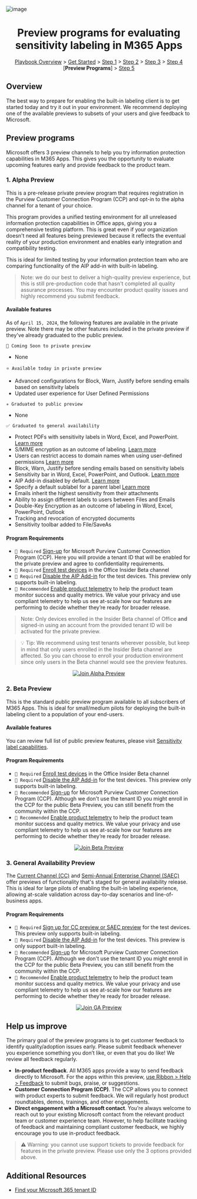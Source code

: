 ![image](https://user-images.githubusercontent.com/43501191/195164735-920ec45a-cd2c-41a1-9d22-6a557ca9ddc3.png)


<h1 align="center">Preview programs for evaluating sensitivity labeling in M365 Apps</h1>

<p align="center">
<a href="https://aka.ms/AIP2MIP/HowTo/GetStarted">Playbook Overview</a> > <a href="../GetStarted">Get Started</a> > <a href="../AIP2MIPStep1">Step 1</a> > <a href="../AIP2MIPStep2">Step 2</a>  > <a href="../AIP2MIPStep3">Step 3</a>  > <a href="../AIP2MIPStep4">Step 4</a> [<b>Preview Programs</b>] > <a href="../AIP2MIPStep5">Step 5</a>
</p>


## Overview 
The best way to prepare for enabling the built-in labeling client is to get started today and try it out in your environment. We recommend deploying one of the available previews to subsets of your users and give feedback to Microsoft.

## Preview programs
Microsoft offers 3 preview channels to help you try information protection capabilities in M365 Apps. This gives you the opportunity to evaluate upcoming features early and provide feedback to the product team.

### 1. Alpha Preview

This is a pre-release private preview program that requires registration in the Purview Customer Connection Program (CCP) and opt-in to the alpha channel for a tenant of your choice. 

This program provides a unified testing environment for all unreleased information protection capabilities in Office apps, giving you a comprehensive testing platform. This is great even if your organization doesn't need all features being previewed because it reflects the eventual reality of your production environment and enables early integration and compatibility testing.

This is ideal for limited testing by your information protection team who are comparing functionality of the AIP add-in with built-in labeling. 

> Note: we do our best to deliver a high-quality preview experience, but this is still pre-production code that hasn't completed all quality assurance processes. You may encounter product quality issues and highly recommend you submit feedback.

#### Available features

As of `April 15, 2024`, the following features are available in the private preview. Note there may be other features included in the private preview if they've already graduated to the public preview.

`📅 Coming Soon to private preview` 

- None

`⭐ Available today in private preview` 

- Advanced configurations for Block, Warn, Justify before sending emails based on sensitivity labels
- Updated user experience for User Defined Permissions


`✳️ Graduated to public preview` 

- None


`✅ Graduated to general availability` 

- Protect PDFs with sensitivity labels in Word, Excel, and PowerPoint. [Learn more](https://insider.office.com/en-us/blog/apply-sensitivity-labels-to-pdfs-created-with-office-apps)
- S/MIME encryption as an outcome of labeling. [Learn more](https://learn.microsoft.com/en-us/microsoft-365/compliance/sensitivity-labels-office-apps?view=o365-worldwide#configure-a-label-to-apply-smime-protection-in-outlook)
- Users can restrict access to domain names when using user-defined permissions [Learn more](https://learn.microsoft.com/en-us/microsoft-365/compliance/encryption-sensitivity-labels?view=o365-worldwide#support-for-organization-wide-custom-permissions)
- Block, Warn, Justify before sending emails based on sensitivity labels
- Sensitivity bar in Word, Excel, PowerPoint, and Outlook. [Learn more](https://insider.office.com/en-us/blog/sensitivity-bar-in-office-for-windows)
- AIP Add-in disabled by default. [Learn more](https://learn.microsoft.com/en-us/microsoft-365/compliance/sensitivity-labels-aip?view=o365-worldwide#how-to-configure-newer-versions-of-office-to-enable-the-aip-add-in)
- Specify a default sublabel for a parent label [Learn more](https://learn.microsoft.com/en-us/microsoft-365/compliance/sensitivity-labels-office-apps?view=o365-worldwide#specify-a-default-sublabel-for-a-parent-label)
- Emails inherit the highest sensitivity from their attachments
- Ability to assign different labels to users between Files and Emails
- Double-Key Encryption as an outcome of labeling in Word, Excel, PowerPoint, Outlook
- Tracking and revocation of encrypted documents
- Sensitivity toolbar added to File/SaveAs

#### Program Requirements

- `🔶 Required` [Sign-up](https://aka.ms/JoinCompliancePrivacyCCP) for Microsoft Purview Customer Connection Program (CCP). Here you will provide a tenant ID that will be enabled for the private preview and agree to confidentiality requirements.
- `🔶 Required` [Enroll test devices](https://insider.office.com/en-us/business/explore) in the Office Insider Beta channel
- `🔶 Required` [Disable the AIP Add-in](AIPException.md) for the test devices. This preview only supports built-in labeling.
- `🔵 Recommended` [Enable product telemetry](https://learn.microsoft.com/en-us/deployoffice/privacy/overview-privacy-controls) to help the product team monitor success and quality metrics. We value your privacy and use compliant telemetry to help us see at-scale how our features are performing to decide whether they’re ready for broader release. 

> Note: Only devices enrolled in the Insider Beta channel of Office **and** signed-in using an account from the provided tenant ID will be activated for the private preview. 

> 💡 Tip: We recommend using test tenants wherever possible, but keep in mind that only users enrolled in the Insider Beta channel are affected. So you can choose to enroll your production environment since only users in the Beta channel would see the preview features.

<p align="center"><a href="https://aka.ms/JoinCCP" target="_blank"><img src="https://user-images.githubusercontent.com/43501191/195403048-0d147259-99c5-4487-9fb7-e235882b4a79.png" alt="Join Alpha Preview"/></a></p>


### 2. Beta Preview

This is the standard public preview program available to all subscribers of M365 Apps. This is ideal for small/medium pilots for deploying the built-in labeling client to a population of your end-users.

#### Available features

You can review full list of public preview features, please visit [Sensitivity label capabilities](https://learn.microsoft.com/en-us/microsoft-365/compliance/sensitivity-labels-office-apps?view=o365-worldwide#support-for-sensitivity-label-capabilities-in-apps).

#### Program Requirements

- `🔶 Required` [Enroll test devices](https://insider.office.com/en-us/business/explore) in the Office Insider Beta channel
- `🔶 Required` [Disable the AIP Add-in](AIPException.md) for the test devices. This preview only supports built-in labeling.
- `🔵 Recommended` [Sign-up](https://aka.ms/JoinCompliancePrivacyCCP) for Microsoft Purview Customer Connection Program (CCP). Although we don't use the tenant ID you might enroll in the CCP for the public Beta Preview, you can still benefit from the community within the CCP.
- `🔵 Recommended` [Enable product telemetry](https://learn.microsoft.com/en-us/deployoffice/privacy/overview-privacy-controls) to help the product team monitor success and quality metrics. We value your privacy and use compliant telemetry to help us see at-scale how our features are performing to decide whether they’re ready for broader release. 

<p align="center"><a href="https://insider.office.com/en-us/business/explore" target="_blank"><img src="https://user-images.githubusercontent.com/43501191/195403244-ddfd1b3d-cf9e-4e3e-8586-49e16fef1df2.png" alt="Join Beta Preview"/></a></p>

### 3. General Availability Preview

The [Current Channel (CC)](https://learn.microsoft.com/en-us/deployoffice/overview-update-channels#preview-upcoming-new-features-of-current-channel) and [Semi-Annual Enterprise Channel (SAEC)](https://learn.microsoft.com/en-us/deployoffice/overview-update-channels#preview-upcoming-new-features-of-semi-annual-enterprise-channel) offer previews of functionality that's staged for general availability release. This is ideal for large pilots of enabling the built-in labeling experience, allowing at-scale validation across day-to-day scenarios and line-of-business apps.

#### Program Requirements

- `🔶 Required` [Sign up for CC preview or SAEC preview](https://learn.microsoft.com/en-us/DeployOffice/overview-update-channels#preview-upcoming-new-features-of-current-channel) for the test devices. This preview only supports built-in labeling.
- `🔶 Required` [Disable the AIP Add-in](AIPException.md) for the test devices. This preview is only support built-in labeling.
- `🔵 Recommended` [Sign-up](https://aka.ms/JoinCompliancePrivacyCCP) for Microsoft Purview Customer Connection Program (CCP). Although we don't use the tenant ID you might enroll in the CCP for the public Beta Preview, you can still benefit from the community within the CCP.
- `🔵 Recommended` [Enable product telemetry](https://learn.microsoft.com/en-us/deployoffice/privacy/overview-privacy-controls) to help the product team monitor success and quality metrics. We value your privacy and use compliant telemetry to help us see at-scale how our features are performing to decide whether they’re ready for broader release. 

<p align="center"><a href="https://learn.microsoft.com/en-us/deployoffice/overview-update-channels#preview-upcoming-new-features-of-current-channel" target="_blank"><img src="https://user-images.githubusercontent.com/43501191/195403803-08f43086-8054-4749-af57-8f003f4e0938.png" alt="Join GA Preview"/></a></p>

## Help us improve

The primary goal of the preview programs is to get customer feedback to identify quality/adoption issues early. Please submit feedback whenever you experience something you don’t like, or even that you do like! We review all feedback regularly. 

- **In-product feedback**. All M365 apps provide a way to send feedback directly to Microsoft. For the apps within this preview, [use Ribbon > Help > Feedback](https://insider.office.com/en-us/handbook#Provide-feedback) to submit bugs, praise, or suggestions. 
- **Customer Connection Program (CCP)**. The CCP allows you to connect with product experts to submit feedback. We will regularly host product roundtables, demos, trainings, and other engagements.
- **Direct engagement with a Microsoft contact**. You’re always welcome to reach out to your existing Microsoft contact from the relevant product team or customer experience team. However, to help facilitate tracking of feedback and maintaining compliant customer feedback, we highly encourage you to use in-product feedback.

> ⚠️ Warning: you cannot use support tickets to provide feedback for features in the private preview. Please use only the 3 options provided above. 


## Additional Resources

- [Find your Microsoft 365 tenant ID](https://docs.microsoft.com/en-us/onedrive/find-your-office-365-tenant-id)
